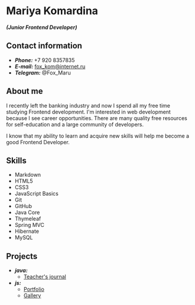 # Mariya Komardina
***(Junior Frontend Developer)***



## Contact information
* ***Phone:*** +7 920 8357835
* ***E-mail:*** fox_kom@internet.ru
* ***Telegram:*** @Fox_Maru



## About me
I recently left the banking industry and now I spend all my free time studying Frontend development.
I'm interested in web development because I see career opportunities. There are many quality free resources for self-education and a large community of developers.

I know that my ability to learn and acquire new skills will help me become a good Frontend Developer.



## Skills
* Markdown
* HTML5
* CSS3
* JavaScript Basics
* Git
* GitHub
* Java Core
* Thymeleaf
* Spring MVC
* Hibernate
* MySQL



## Projects
* ***java:*** 
    + [Teacher's journal](https://tutorappkurilsk.herokuapp.com/)
* ***js:***
    + [Portfolio](https://rolling-scopes-school.github.io/fox1206-JSFEPRESCHOOL/portfolio/)
    + [Gallery](https://fox1206.github.io/gallery-image/gallery/)







